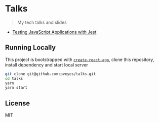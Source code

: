 # Talks

> My tech talks and slides

- [Testing JavaScript Applications with Jest](/src/talks/fjest)

## Running Locally

This project is bootstrapped with [`create-react-app`](https://github.com/facebook/create-react-app), clone this repository, install dependency and start local server

```sh
git clone git@github.com:pveyes/talks.git
cd talks
yarn
yarn start
```

## License

MIT

